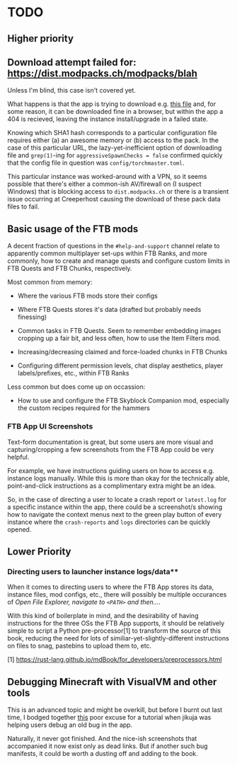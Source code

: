 # TODO

## Higher priority

## Download attempt failed for: https://dist.modpacks.ch/modpacks/blah

Unless I'm blind, this case isn't covered yet.

What happens is that the app is trying to download e.g.
[this file](https://dist.modpacks.ch/modpacks/1/FTB%20Presents%20Direwolf20%201.20-1.2.0/config/71e8d5d4ffff87d852c3c1dcf2153aaa30c3d0be)
and, for some reason, it can be downloaded fine in a browser,
but within the app a 404 is recieved, leaving the instance
install/upgrade in a failed state.

Knowing which SHA1 hash corresponds to a particular
configuration file requires either (a) an awesome memory or (b)
access to the pack.  In the case of this particular URL, the
lazy-yet-inefficient option of downloading file and
`grep(1)`-ing for `aggressiveSpawnChecks = false` confirmed
quickly that the config file in question was
`config/torchmaster.toml`.

This particular instance was worked-around with a VPN, so it
seems possible that there's either a common-ish AV/firewall
on (I suspect Windows) that is blocking access to
`dist.modpacks.ch` or there is a transient issue occurring at
Creeperhost causing the download of these pack data files to
fail.

## Basic usage of the FTB mods

A decent fraction of questions in the `#help-and-support` channel
relate to apparently common multiplayer set-ups within FTB Ranks,
and more commonly, how to create and manage quests and configure
custom limits in FTB Quests and FTB Chunks, respectively.

Most common from memory:

  - Where the various FTB mods store their configs

  - Where FTB Quests stores it's data (drafted but probably needs finessing)

  - Common tasks in FTB Quests.  Seem to remember embedding images cropping up
    a fair bit, and less often, how to use the Item Filters mod.

  - Increasing/decreasing claimed and force-loaded chunks in FTB Chunks

  - Configuring different permission levels, chat display aesthetics,
  player labels/prefixes, etc., within FTB Ranks

Less common but does come up on occassion:

  - How to use and configure the FTB Skyblock Companion mod, especially
    the custom recipes required for the hammers

### FTB App UI Screenshots

Text-form documentation is great, but some users are more visual
and capturing/cropping a few screenshots from the FTB App could be
very helpful.

For example, we have instructions guiding users on how to access
e.g. instance logs manually.  While this is more than okay for
the technically able, point-and-click instructions as a
complimentary extra might be an idea.

So, in the case of directing a user to locate a crash report or
`latest.log` for a specific instance within the app, there could
be a screenshot/s showing how to navigate the context menus next
to the green play button of every instance where the `crash-reports`
and `logs` directories can be quickly opened.

## Lower Priority

### Directing users to launcher instance logs/data**

When it comes to directing users to where the FTB App stores its data,
instance files, mod configs, etc., there will possibly be multiple
occurances of *Open File Explorer, navigate to `<PATH>` and then...*.

With this kind of boilerplate in mind, and the desirability of having
instructions for the three OSs the FTB App supports, it should be
relatively simple to script a Python pre-processor[1] to transform the
source of this book, reducing the need for lots of
similiar-yet-slightly-different instructions on files to snag,
pastebins to upload them to, etc.

[1] <https://rust-lang.github.io/mdBook/for_developers/preprocessors.html>

## Debugging Minecraft with VisualVM and other tools

This is an advanced topic and might be overkill, but before I burnt out
last time, I bodged together
[this](https://gist.github.com/ukmcplyr/3b39f568beb191b798aed32be640c5b4)
poor excuse for a tutorial when jikuja was helping users debug an old bug
in the app.

Naturally, it never got finished. And the nice-ish screenshots that
accompanied it now exist only as dead links.  But if another such bug
manifests, it could be worth a dusting off and adding to the book.

<!--
vim: ts=2 sw=2 et fdm=marker :
-->
